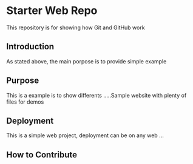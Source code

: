 # Starter Web Repo
This repository is for showing how Git and GitHub work
## Introduction
As stated above, the main porpose is to provide simple example
## Purpose
This is a example is to show differents .....Sample website with plenty of files for demos

## Deployment

This is a simple web project, deployment  can be on any web ...
## How to Contribute